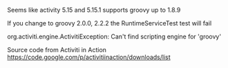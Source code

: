 Seems like activity 5.15 and 5.15.1 supports groovy up to 1.8.9

If you change to groovy 2.0.0, 2.2.2 the RuntimeServiceTest test will fail

org.activiti.engine.ActivitiException: Can't find scripting engine for 'groovy'

Source code from Activiti in Action https://code.google.com/p/activitiinaction/downloads/list